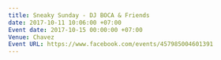 ```yaml
---
title: Sneaky Sunday - DJ BOCA & Friends
date: 2017-10-11 10:06:00 +07:00
Event date: 2017-10-15 00:00:00 +07:00
Venue: Chavez
Event URL: https://www.facebook.com/events/457985004601391
---
```


